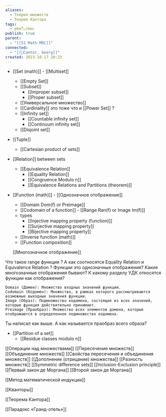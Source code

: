 ```yaml
---
aliases:
  - Теория множеств
  - Теория Кантора
tags:
  - pkm🏷/moc
publish: true
parent:
  - "[[51 Math MOC]]"
connected:
  - "[[👤Cantor, Georg]]"
created: 2023-10-17 20:23
---
```

- [[Set (math)]] - [[Multiset]]
	- [[Empty Set]]
	- [[Subset]]
		- [[Improper subset]]
		- [[Proper subset]]
	- [[Универсальное множество]]
	- [[Cardinality]]  это тоже что и  [[Power Set]] ?
	- [[Infinity set]]
		- [[Countable infinity set]]
		- [[Continuum infinity set]]
	- [[Disjoint set]]
- [[Tuple]]
	- [[Cartesian product of sets]]
- [[Relation]] between sets
	- [[Equivalence Relation]]
		- [[Equality Relation]]
		- [[Congruence Modulo n]]
		- [[Equivalence Relations and Partitions (theorem)]]
- [[Function (math)]] - [[Однозначное отображение]]
	- [[Domain Dom(f) or Preimage]] 
	- [[Codomain of a function]] - [[Range Ran(f) or Image Im(f)]]
	- types
		- [[Injective mapping property (function)]]
		- [[Surjective mapping property]]
		- [[Bijective mapping property]]
	- [[Inverse function (math)]]
	- [[Function composition]]


	[[Многозначное отображение]]

Что такое range функции ?
А как соотносятся Equality Relation и Equivalence Relation ?
Функции это однозначные отображения?
Какие многозначные отображения бывают?
К какому разделу УДК относятся функции как отображения?


```
Domain (Домен): Множество входных значений функции.
Codomain (Кодомен): Множество, в рамках которого рассматриваются возможные выходные значения функции.
Image (Образ): Подмножество кодомена, состоящее из всех значений, которые функция действительно принимает.
Preimage (Праобраз): Множество всех элементов домена, которые отображаются в определенное подмножество кодомена.
```

Ты написал как выше.
А как называется праобраз всего образа?



- [[Partition of a set]]
	- [[Residue classes modulo n]]


[[Операции над множествами]]
	[[Пересечение множеств]]
	[[Объединение множеств]]
	[[Свойства пересечения и объединения множеств]]
	[[Дополнение (отрицание) множества]]
	[[Разность множеств]]
	[[Symmetric difference sets]]
[[Inclusion-Exclusion principle]]
[[Первый закон де Моргана]]
[[Второй закон де Моргана]]


[[Метод математической индукции]]

[[Кванторы]]





[[Теорема Кантора]]

[[Парадокс «Гранд-отель»]]